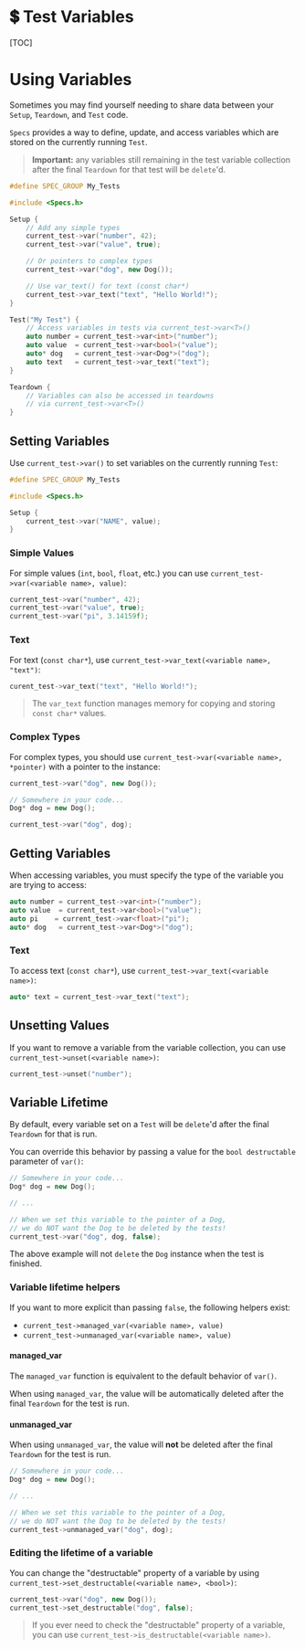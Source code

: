 # 💲 Test Variables

[TOC]

# Using Variables

Sometimes you may find yourself needing to share data between your `Setup`, `Teardown`, and `Test` code.

`Specs` provides a way to define, update, and access variables which are stored on the currently running `Test`.

> **Important:** any variables still remaining in the test variable collection after the final `Teardown` for that test will be `delete`'d.

```cpp
#define SPEC_GROUP My_Tests

#include <Specs.h>

Setup {
    // Add any simple types
    current_test->var("number", 42);
    current_test->var("value", true);

    // Or pointers to complex types
    current_test->var("dog", new Dog());

    // Use var_text() for text (const char*)
    current_test->var_text("text", "Hello World!");
}

Test("My Test") {
    // Access variables in tests via current_test->var<T>()
    auto number = current_test->var<int>("number");
    auto value  = current_test->var<bool>("value");
    auto* dog   = current_test->var<Dog*>("dog");
    auto text   = current_test->var_text("text");
}

Teardown {
    // Variables can also be accessed in teardowns
    // via current_test->var<T>()
}
```

## Setting Variables

Use `current_test->var()` to set variables on the currently running `Test`:

```cpp
#define SPEC_GROUP My_Tests

#include <Specs.h>

Setup {
    current_test->var("NAME", value);
}
```

### Simple Values

For simple values (`int`, `bool`, `float`, etc.) you can use `current_test->var(<variable name>, value)`:

```cpp
current_test->var("number", 42);
current_test->var("value", true);
current_test->var("pi", 3.14159f);
```

### Text

For text (`const char*`), use `current_test->var_text(<variable name>, "text")`:

```cpp
curent_test->var_text("text", "Hello World!");
```

> The `var_text` function manages memory for copying and storing `const char*` values.

### Complex Types

For complex types, you should use `current_test->var(<variable name>, *pointer)` with a pointer to the instance:

```cpp
current_test->var("dog", new Dog());
```

```cpp
// Somewhere in your code...
Dog* dog = new Dog();

current_test->var("dog", dog);
```

## Getting Variables

When accessing variables, you must specify the type of the variable you are trying to access:

```cpp
auto number = current_test->var<int>("number");
auto value  = current_test->var<bool>("value");
auto pi    = current_test->var<float>("pi");
auto* dog   = current_test->var<Dog*>("dog");
```

### Text

To access text (`const char*`), use `current_test->var_text(<variable name>)`:

```cpp
auto* text = current_test->var_text("text");
```

## Unsetting Values

If you want to remove a variable from the variable collection, you can use `current_test->unset(<variable name>)`:

```cpp
current_test->unset("number");
```

## Variable Lifetime

By default, every variable set on a `Test` will be `delete`'d after the final `Teardown` for that is run.

You can override this behavior by passing a value for the `bool destructable` parameter of `var()`:

```cpp
// Somewhere in your code...
Dog* dog = new Dog();

// ...

// When we set this variable to the pointer of a Dog,
// we do NOT want the Dog to be deleted by the tests!
current_test->var("dog", dog, false);
```

The above example will not `delete` the `Dog` instance when the test is finished.

### Variable lifetime helpers

If you want to more explicit than passing `false`, the following helpers exist:
- `current_test->managed_var(<variable name>, value)`
- `current_test->unmanaged_var(<variable name>, value)`

#### managed_var

The `managed_var` function is equivalent to the default behavior of `var()`.

When using `managed_var`, the value will be automatically deleted after the final `Teardown` for the test is run.

#### unmanaged_var

When using `unmanaged_var`, the value will **not** be deleted after the final `Teardown` for the test is run.

```cpp
// Somewhere in your code...
Dog* dog = new Dog();

// ...

// When we set this variable to the pointer of a Dog,
// we do NOT want the Dog to be deleted by the tests!
current_test->unmanaged_var("dog", dog);
```

### Editing the lifetime of a variable

You can change the "destructable" property of a variable by using `current_test->set_destructable(<variable name>, <bool>)`:

```cpp
current_test->var("dog", new Dog());
current_test->set_destructable("dog", false);
```

> If you ever need to check the "destructable" property of a variable, you can use `current_test->is_destructable(<variable name>)`.
